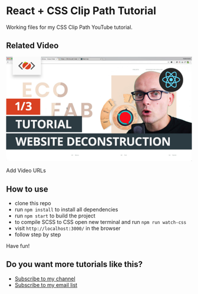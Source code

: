 # React + CSS Clip Path Tutorial
Working files for my CSS Clip Path YouTube tutorial.

## Related Video
 
[![React + CSS Clip Path Hover Effect Tutorial](v119-CSS-Clip-Path-Deconstruction.jpg)](https://www.youtube.com/)

Add Video URLs

## How to use

* clone this repo
* run `npm install` to install all dependencies
* run `npm start` to build the project
* to compile SCSS to CSS open new terminal and run `npm run watch-css`
* visit `http://localhost:3000/` in the browser
* follow step by step

Have fun!

## Do you want more tutorials like this?

* [Subscribe to my channel](https://www.youtube.com/channel/UC7O6CntQoAI-wYyJxYiqNUg?sub_confirmation=1)
* [Subscribe to my email list](https://ihatetomatoes.net/the-best-of/)
